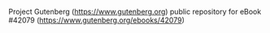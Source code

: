 Project Gutenberg (https://www.gutenberg.org) public repository for eBook #42079 (https://www.gutenberg.org/ebooks/42079)
